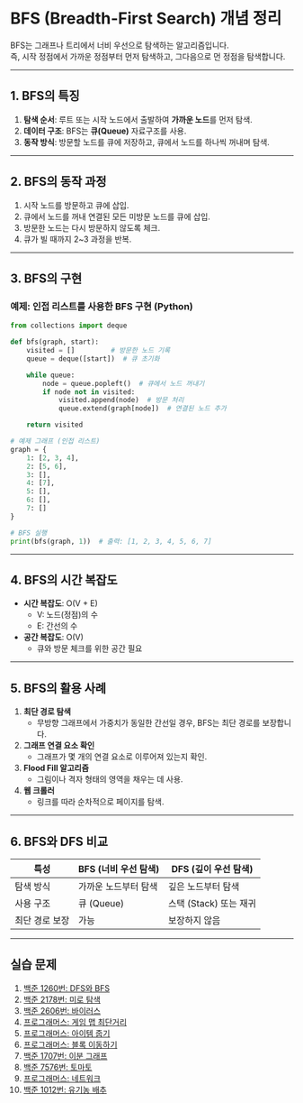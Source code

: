 # BFS (Breadth-First Search) 개념 정리

BFS는 그래프나 트리에서 너비 우선으로 탐색하는 알고리즘입니다.  
즉, 시작 정점에서 가까운 정점부터 먼저 탐색하고, 그다음으로 먼 정점을 탐색합니다.

---

## 1. BFS의 특징

1. **탐색 순서**: 루트 또는 시작 노드에서 출발하여 **가까운 노드**를 먼저 탐색.
2. **데이터 구조**: BFS는 **큐(Queue)** 자료구조를 사용.
3. **동작 방식**: 방문할 노드를 큐에 저장하고, 큐에서 노드를 하나씩 꺼내며 탐색.

---

## 2. BFS의 동작 과정

1. 시작 노드를 방문하고 큐에 삽입.
2. 큐에서 노드를 꺼내 연결된 모든 미방문 노드를 큐에 삽입.
3. 방문한 노드는 다시 방문하지 않도록 체크.
4. 큐가 빌 때까지 2~3 과정을 반복.

---

## 3. BFS의 구현

### 예제: 인접 리스트를 사용한 BFS 구현 (Python)

```python
from collections import deque

def bfs(graph, start):
    visited = []         # 방문한 노드 기록
    queue = deque([start])  # 큐 초기화

    while queue:
        node = queue.popleft()  # 큐에서 노드 꺼내기
        if node not in visited:
            visited.append(node)  # 방문 처리
            queue.extend(graph[node])  # 연결된 노드 추가

    return visited

# 예제 그래프 (인접 리스트)
graph = {
    1: [2, 3, 4],
    2: [5, 6],
    3: [],
    4: [7],
    5: [],
    6: [],
    7: []
}

# BFS 실행
print(bfs(graph, 1))  # 출력: [1, 2, 3, 4, 5, 6, 7]
```

---

## 4. BFS의 시간 복잡도

- **시간 복잡도**: O(V + E)  
  - V: 노드(정점)의 수  
  - E: 간선의 수
- **공간 복잡도**: O(V)  
  - 큐와 방문 체크를 위한 공간 필요

---

## 5. BFS의 활용 사례

1. **최단 경로 탐색**
   - 무방향 그래프에서 가중치가 동일한 간선일 경우, BFS는 최단 경로를 보장합니다.
2. **그래프 연결 요소 확인**
   - 그래프가 몇 개의 연결 요소로 이루어져 있는지 확인.
3. **Flood Fill 알고리즘**
   - 그림이나 격자 형태의 영역을 채우는 데 사용.
4. **웹 크롤러**
   - 링크를 따라 순차적으로 페이지를 탐색.

---

## 6. BFS와 DFS 비교

| 특성        | BFS (너비 우선 탐색)    | DFS (깊이 우선 탐색)    |
|-------------|-------------------------|-------------------------|
| 탐색 방식   | 가까운 노드부터 탐색     | 깊은 노드부터 탐색       |
| 사용 구조   | 큐 (Queue)              | 스택 (Stack) 또는 재귀    |
| 최단 경로 보장 | 가능                    | 보장하지 않음            |

---

## 실습 문제

1. [백준 1260번: DFS와 BFS](https://www.acmicpc.net/problem/1260)  
2. [백준 2178번: 미로 탐색](https://www.acmicpc.net/problem/2178)  
3. [백준 2606번: 바이러스](https://www.acmicpc.net/problem/2606)  
4. [프로그래머스: 게임 맵 최단거리](https://school.programmers.co.kr/learn/courses/30/lessons/1844)  
5. [프로그래머스: 아이템 줍기](https://school.programmers.co.kr/learn/courses/30/lessons/87694)  
6. [프로그래머스: 블록 이동하기](https://school.programmers.co.kr/learn/courses/30/lessons/60063)  
7. [백준 1707번: 이분 그래프](https://www.acmicpc.net/problem/1707)  
8. [백준 7576번: 토마토](https://www.acmicpc.net/problem/7576)  
9. [프로그래머스: 네트워크](https://school.programmers.co.kr/learn/courses/30/lessons/43162)  
10. [백준 1012번: 유기농 배추](https://www.acmicpc.net/problem/1012)
